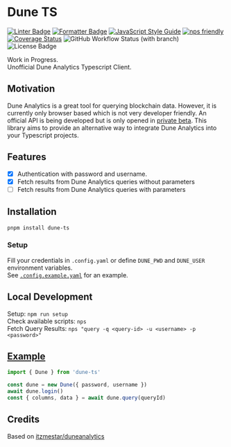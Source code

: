 # Dune TS

[![Linter Badge](https://img.shields.io/badge/linter-eslint-8080f2?style=flat-square&logo=eslint)](https://eslint.org)
[![Formatter Badge](https://img.shields.io/badge/formatter-prettier-f8bc45?style=flat-square&logo=prettier)](https://prettier.io)
[![JavaScript Style Guide](https://img.shields.io/badge/code_style-standard-brightgreen.svg)](https://standardjs.com)
[![nps friendly](https://img.shields.io/badge/nps-friendly-blue.svg?style=flat-square)](https://github.com/sezna/nps)  
[![Coverage Status](https://coveralls.io/repos/github/r1oga/dune-ts/badge.svg?branch=main)](https://coveralls.io/github/r1oga/dune-ts?branch=main)
![GitHub Workflow Status (with branch)](https://img.shields.io/github/actions/workflow/status/r1oga/dune-ts/code-quality.yaml?label=Code%20Quality)  
![License Badge](https://img.shields.io/github/license/r1oga/dune-ts)

Work in Progress.  
Unofficial Dune Analytics Typescript Client.

## Motivation

Dune Analytics is a great tool for querying blockchain data.
However, it is currently only browser based which is not very developer friendly. An official API is being developed but
is only opened in [private beta](https://dune.com/docs/api/).
This library aims to provide an alternative way to integrate Dune Analytics into your Typescript projects.

## Features

- [x] Authentication with password and username.
- [x] Fetch results from Dune Analytics queries without parameters
- [ ] Fetch results from Dune Analytics queries with parameters

## Installation

```commandline
pnpm install dune-ts
```

### Setup

Fill your credentials in `.config.yaml` or define `DUNE_PWD` and `DUNE_USER` environment variables.  
See [`.config.example.yaml`](.config.yaml) for an example.

## Local Development

Setup: `npm run setup`  
Check available scripts: `nps`  
Fetch Query Results: `nps "query -q <query-id> -u <username> -p <password>"`

## [Example](./example/index.ts)

```typescript
import { Dune } from 'dune-ts'

const dune = new Dune({ password, username })
await dune.login()
const { columns, data } = await dune.query(queryId)
```

## Credits

Based on [itzmestar/duneanalytics](https://github.com/itzmestar/duneanalytics)
